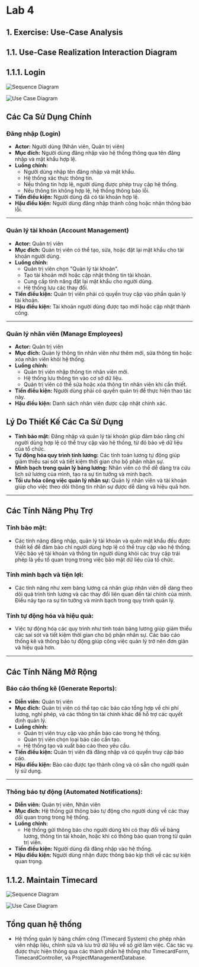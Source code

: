 # Lab 4

## 1. Exercise: Use-Case Analysis

## 1.1. Use-Case Realization Interaction Diagram

## 1.1.1. Login

![Sequence Diagram](https://www.planttext.com/api/plantuml/png/X50x3e904Etd51CgBRY0XK4BAZlZ0IRincpO3zaP89pDmYDv1HU2G8o9tRmtxpEPr-DPi52KrbdWslY68ZcaIaAyoc0rifYg1X0Z2Lp2tNZCyKniAYnjw04cBMOdF-2DTSoG61COPqXfoMuQyeBPP2v3T9DaGG2p6lFZoXvGUqbScnQUd4Ro2XjYxaDKk_tOQZeIlLGjpg-OZgnHe_1lqdhH9Yk5pGq7Z9fRAw3q3yk6_5m4XVPg_2ky0G00__y30000)

![Use Case Diagram](https://www.planttext.com/api/plantuml/png/T8z12i9034NtEKNeIXTUm8LK144GN8W729qWeMscpAGjFPiBZ-GLd2bIGN0JyfFtVyZhyIoZKR2-RI3MeXq5Qf4gy-5gKyCOJQeQmCIIEFkxADuYuu5IEQbnIAnunSl0OH0U0MOp5dkTCXaAf8X9v1vIVCgJZjImcDEEFhGpiYY03usRtNUwHSxNi4yBfPQHr657COu-kDKQ5l37DL0ZZep_6g5aTVbzU0C00F__0m00)

## Các Ca Sử Dụng Chính

### **Đăng nhập (Login)**
- **Actor:** Người dùng (Nhân viên, Quản trị viên)
- **Mục đích:** Người dùng đăng nhập vào hệ thống thông qua tên đăng nhập và mật khẩu hợp lệ.
- **Luồng chính:**
  + Người dùng nhập tên đăng nhập và mật khẩu.
  + Hệ thống xác thực thông tin.
  + Nếu thông tin hợp lệ, người dùng được phép truy cập hệ thống.
  + Nếu thông tin không hợp lệ, hệ thống thông báo lỗi.
- **Tiền điều kiện:** Người dùng đã có tài khoản hợp lệ.
- **Hậu điều kiện:** Người dùng đăng nhập thành công hoặc nhận thông báo lỗi.

---
### **Quản lý tài khoản (Account Management)**
- **Actor:** Quản trị viên
- **Mục đích:** Quản trị viên có thể tạo, sửa, hoặc đặt lại mật khẩu cho tài khoản người dùng.
- **Luồng chính:**
  + Quản trị viên chọn "Quản lý tài khoản".
  + Tạo tài khoản mới hoặc cập nhật thông tin tài khoản.
  + Cung cấp tính năng đặt lại mật khẩu cho người dùng.
  + Hệ thống lưu các thay đổi.
- **Tiền điều kiện:** Quản trị viên phải có quyền truy cập vào phần quản lý tài khoản.
- **Hậu điều kiện:** Tài khoản người dùng được tạo mới hoặc cập nhật thành công.

---

### **Quản lý nhân viên (Manage Employees)**
- **Actor:** Quản trị viên
- **Mục đích:** Quản lý thông tin nhân viên như thêm mới, sửa thông tin hoặc xóa nhân viên khỏi hệ thống.
- **Luồng chính:**
  + Quản trị viên nhập thông tin nhân viên mới.
  + Hệ thống lưu thông tin vào cơ sở dữ liệu.
  + Quản trị viên có thể sửa hoặc xóa thông tin nhân viên khi cần thiết.
- **Tiền điều kiện:** Người dùng phải có quyền quản trị để thực hiện thao tác này.
- **Hậu điều kiện:** Danh sách nhân viên được cập nhật chính xác.


## Lý Do Thiết Kế Các Ca Sử Dụng

- **Tính bảo mật:** Đăng nhập và quản lý tài khoản giúp đảm bảo rằng chỉ người dùng hợp lệ có thể truy cập vào hệ thống, từ đó bảo vệ dữ liệu của tổ chức.
- **Tự động hóa quy trình tính lương:** Các tính toán lương tự động giúp giảm thiểu sai sót và tiết kiệm thời gian cho bộ phận nhân sự.
- **Minh bạch trong quản lý bảng lương:** Nhân viên có thể dễ dàng tra cứu lịch sử lương của mình, tạo ra sự tin tưởng và minh bạch.
- **Tối ưu hóa công việc quản lý nhân sự:** Quản lý nhân viên và tài khoản giúp cho việc theo dõi thông tin nhân sự được dễ dàng và hiệu quả hơn.

---

## Các Tính Năng Phụ Trợ

### **Tính bảo mật:**
- Các tính năng đăng nhập, quản lý tài khoản và quên mật khẩu đều được thiết kế để đảm bảo chỉ người dùng hợp lệ có thể truy cập vào hệ thống. Việc bảo vệ tài khoản và thông tin người dùng khỏi các truy cập trái phép là yếu tố quan trọng trong việc bảo mật dữ liệu của tổ chức.

### **Tính minh bạch và tiện lợi:**
- Các tính năng như xem bảng lương cá nhân giúp nhân viên dễ dàng theo dõi quá trình tính lương và các thay đổi liên quan đến tài chính của mình. Điều này tạo ra sự tin tưởng và minh bạch trong quy trình quản lý.

### **Tính tự động hóa và hiệu quả:**
- Việc tự động hóa các quy trình như tính toán bảng lương giúp giảm thiểu các sai sót và tiết kiệm thời gian cho bộ phận nhân sự. Các báo cáo thống kê và thông báo tự động giúp công việc quản lý trở nên đơn giản và hiệu quả hơn.

---

## Các Tính Năng Mở Rộng

### **Báo cáo thống kê (Generate Reports):**
- **Diễn viên:** Quản trị viên
- **Mục đích:** Quản trị viên có thể tạo các báo cáo tổng hợp về chi phí lương, nghỉ phép, và các thông tin tài chính khác để hỗ trợ các quyết định quản lý.
- **Luồng chính:**
  + Quản trị viên truy cập vào phần báo cáo trong hệ thống.
  + Quản trị viên chọn loại báo cáo cần tạo.
  + Hệ thống tạo và xuất báo cáo theo yêu cầu.
- **Tiền điều kiện:** Quản trị viên đã đăng nhập và có quyền truy cập báo cáo.
- **Hậu điều kiện:** Báo cáo được tạo thành công và có sẵn cho người quản lý sử dụng.

---

### **Thông báo tự động (Automated Notifications):**
- **Diễn viên:** Quản trị viên, Nhân viên
- **Mục đích:** Hệ thống gửi thông báo tự động cho người dùng về các thay đổi quan trọng trong hệ thống.
- **Luồng chính:**
  + Hệ thống gửi thông báo cho người dùng khi có thay đổi về bảng lương, thông tin tài khoản, hoặc khi có thông báo quan trọng từ quản trị viên.
- **Tiền điều kiện:** Người dùng đã đăng nhập vào hệ thống.
- **Hậu điều kiện:** Người dùng nhận được thông báo kịp thời về các sự kiện quan trọng.

## 1.1.2. Maintain Timecard

![Sequence Diagram](https://www.planttext.com/api/plantuml/png/h9HDJiCm48NtFiM83R2ekky2LL3O1MN11QRnj3MAxMey0N8s5Xo9A-2eAKdR_26noCBs-_ncNYRv_lnQ1a6MmkOAC_4CZtQV-vAeNbwbx5yf4qZGuPOiERa2390cQkqBfv5BU36MCcJzvDcgp3jXd_zkFXpMER6Ah956VbpN3et12WNN6EZWixfNwbWKpEvEt1PWqJY93qYzVNEhseesqPIoWFaSjYIG5SpHiOjkrEqxff2LlgfxI5kTm-paucTw1-y8CYOKqc0sO0Iqf-2k1UZ3186If6NpBxrTHDgFzoPx0BK9-npBIKHNlJlaRMpVQmgzxo5D-lHfCXh8k45l6AVem436oE95ErzmW4tyW6hI5NPD7APFPx7NSGh-E9Zzq50sqwowehaa1v89-DPfCX947pOGGuLCxFrCEjRmUJ5BShhwTohr0m00__y30000)

![Use Case Diagram](https://www.planttext.com/api/plantuml/png/b9IzRi8m481tFyM9gHqe0hOE5MffDoI6li3X725LRAEptOfdwz17wYiqnlahO1I634xkkpj_Tyhlzy_2EcJdLIbGEiFmglQbEH3Lnz6QpGT91olKc9CYxKQ05jOhiJ5UPyW7U2yKIUJipR0IqcZ7fcnVliHpIImgjd1TU7EkAtG5bkXmWvPYdUMp44rJC7xwL-qHfWymcO32Ghlg0LT_lBiN_RW-rpKKwCZdv41wvghufHGTqayKyK49O9neu9I1IhbaGaUWwUjY0sSAJdCaRzuOcnrRpWgxB_5mkx9vT-CTSauWJKOsgIjCC6BJ51X2qefwiGE5z8ahknCzLEggB3lZsS8sw8-qzcf3R0TQcTMNy_iipEw67PgrEvHcasxQjObiDipF6NN5KHosnS-BZLrJqimxnQQ4p5iXWHnYuLZ1UYd9sgqlXqauXHQai_0N_0C00F__0m00)

## **Tổng quan hệ thống**
- Hệ thống quản lý bảng chấm công (Timecard System) cho phép nhân viên nhập liệu, chỉnh sửa và lưu trữ dữ liệu về số giờ làm việc. Các tác vụ được thực hiện thông qua các thành phần hệ thống như TimecardForm, TimecardController, và ProjectManagementDatabase.
